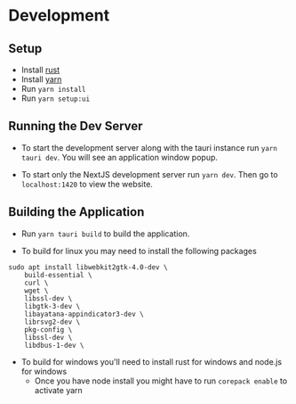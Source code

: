 # Development

## Setup

- Install [rust](https://www.rust-lang.org/learn/get-started)
- Install [yarn](https://classic.yarnpkg.com/lang/en/docs/install/)
- Run `yarn install`
- Run `yarn setup:ui`

## Running the Dev Server

- To start the development server along with the tauri instance run `yarn tauri dev`. You will see an application window popup.

- To start only the NextJS development server run `yarn dev`. Then go to `localhost:1420` to view the website.

## Building the Application

- Run `yarn tauri build` to build the application.

- To build for linux you may need to install the following packages

```
sudo apt install libwebkit2gtk-4.0-dev \
    build-essential \
    curl \
    wget \
    libssl-dev \
    libgtk-3-dev \
    libayatana-appindicator3-dev \
    librsvg2-dev \
    pkg-config \
    libssl-dev \
    libdbus-1-dev \
```

- To build for windows you'll need to install rust for windows and node.js for windows
  - Once you have node install you might have to run `corepack enable` to activate yarn